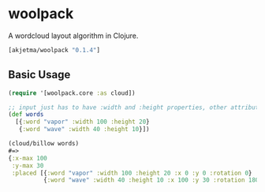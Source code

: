 # woolpack

A wordcloud layout algorithm in Clojure.

```clojure
[akjetma/woolpack "0.1.4"]
```

## Basic Usage

```clojure
(require '[woolpack.core :as cloud])

;; input just has to have :width and :height properties, other attributes get carried along
(def words 
  [{:word "vapor" :width 100 :height 20} 
   {:word "wave" :width 40 :height 10}])

(cloud/billow words)
#=> 
{:x-max 100 
 :y-max 30 
 :placed [{:word "vapor" :width 100 :height 20 :x 0 :y 0 :rotation 0} 
          {:word "wave" :width 40 :height 10 :x 100 :y 30 :rotation 180}]}
```
